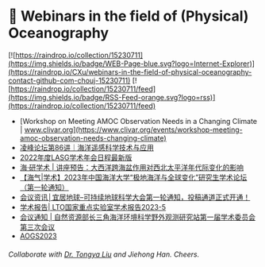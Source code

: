 # 🌊 Webinars in the field of (Physical) Oceanography

[![https://raindrop.io/collection/15230711](https://img.shields.io/badge/WEB-Page-blue.svg?logo=Internet-Explorer)](https://raindrop.io/CXu/webinars-in-the-field-of-physical-oceanography-contact-github-com-chouj-15230711) [![https://raindrop.io/collection/15230711/feed](https://img.shields.io/badge/RSS-Feed-orange.svg?logo=rss)](https://raindrop.io/collection/15230711/feed)

<!-- BLOG-POST-LIST:START -->
- [Workshop on Meeting AMOC Observation Needs in a Changing Climate | www.clivar.org](https://www.clivar.org/events/workshop-meeting-amoc-observation-needs-changing-climate)
- [凌峰论坛第86讲｜海洋遥感科学技术与应用](https://mp.weixin.qq.com/s/sryrrUUPR9KLbNXWowzwCw)
- [2022年度LASG学术年会日程最新版](https://mp.weixin.qq.com/s/D_WskNZoArugkT-ujaEhvA?scene=25#wechat_redirect)
- [海·研学术 | 讲座预告：大西洋跨海盆作用对西北太平洋年代际变化的影响](https://mp.weixin.qq.com/s/x8_t0Z6cIwQmDVF-cr8UdA)
- [【海气|学术】2023年中国海洋大学“极地海洋与全球变化”研究生学术论坛 （第一轮通知）](https://mp.weixin.qq.com/s/WZ2nK1UaWVpXXdnAYXGzDw)
- [会议资讯│宜居地球–可持续地球科学大会第一轮通知，投稿通道正式开通！](https://mp.weixin.qq.com/s/S6Fon5xM8opQRqv0Ao5ZNQ)
- [学术报告| LTO国家重点实验室学术报告2023-5](https://mp.weixin.qq.com/s/l05r-8-TjRJ0dVjZW4lMUA)
- [会议通知 | 自然资源部长三角海洋环境科学野外观测研究站第一届学术委员会第三次会议](https://mp.weixin.qq.com/s/iDJWyhHxOy8L9q5wvwj4tQ)
- [AOGS2023](https://www.asiaoceania.org/aogs2023/public.asp?page=home.asp)
<!-- BLOG-POST-LIST:END -->

###### Collaborate with [Dr. Tongya Liu](https://liutongya.github.io/) and Jiehong Han. Cheers.
